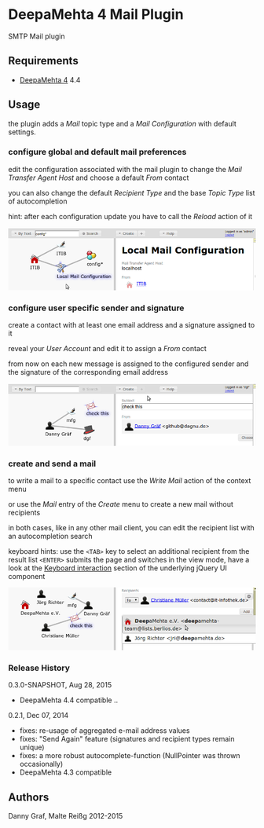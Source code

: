 # DeepaMehta 4 Mail Plugin

SMTP Mail plugin

## Requirements

  * [DeepaMehta 4](http://github.com/jri/deepamehta) 4.4

## Usage

the plugin adds a *Mail* topic type and a *Mail Configuration* with default settings.

### configure global and default mail preferences

edit the configuration associated with the mail plugin
to change the *Mail Transfer Agent Host* and choose a default *From* contact

you can also change the default *Recipient Type* and
the base *Topic Type* list of autocompletion

hint: after each configuration update you have to call the *Reload* action of it

![configuration](https://github.com/dgf/dm4-mail/raw/master/doc/configuration.png)

### configure user specific sender and signature

create a contact with at least one email address and a signature assigned to it

reveal your *User Account* and edit it to assign a *From* contact

from now on each new message is assigned to the configured sender and the signature
of the corresponding email address

![user configuration](https://github.com/dgf/dm4-mail/raw/master/doc/userconfig.png)

### create and send a mail

to write a mail to a specific contact use the *Write Mail* action of the context menu

or use the *Mail* entry of the *Create* menu to create a new mail without recipients

in both cases, like in any other mail client,
you can edit the recipient list with an autocompletion search

keyboard hints: use the `<TAB>` key to select an additional recipient from the result list
`<ENTER>` submits the page and switches in the view mode, have a look at the
[Keyboard interaction](http://api.jqueryui.com/autocomplete/) section
of the underlying jQuery UI component

![write mail](https://github.com/dgf/dm4-mail/raw/master/doc/mail.png)

### Release History

0.3.0-SNAPSHOT, Aug 28, 2015

* DeepaMehta 4.4 compatible ..

0.2.1, Dec 07, 2014

* fixes: re-usage of aggregated e-mail address values
* fixes: "Send Again" feature (signatures and recipient types remain unique)
* fixes: a more robust autocomplete-function (NullPointer was thrown occasionally)
* DeepaMehta 4.3 compatible


Authors
-------
Danny Graf, Malte Reißg 2012-2015

